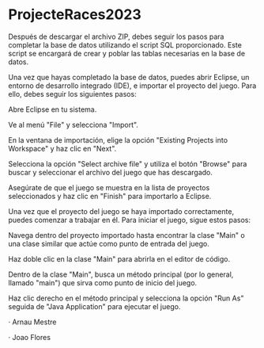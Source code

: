 # ProjecteRaces2023

Después de descargar el archivo ZIP, debes seguir los pasos para completar la base de datos utilizando el script SQL proporcionado. Este script se encargará de crear y poblar las tablas necesarias en la base de datos.

Una vez que hayas completado la base de datos, puedes abrir Eclipse, un entorno de desarrollo integrado (IDE), e importar el proyecto del juego. Para ello, debes seguir los siguientes pasos:

Abre Eclipse en tu sistema.

Ve al menú "File" y selecciona "Import".

En la ventana de importación, elige la opción "Existing Projects into Workspace" y haz clic en "Next".

Selecciona la opción "Select archive file" y utiliza el botón "Browse" para buscar y seleccionar el archivo del juego que has descargado.

Asegúrate de que el juego se muestra en la lista de proyectos seleccionados y haz clic en "Finish" para importarlo a Eclipse.

Una vez que el proyecto del juego se haya importado correctamente, puedes comenzar a trabajar en él. Para iniciar el juego, sigue estos pasos:

Navega dentro del proyecto importado hasta encontrar la clase "Main" o una clase similar que actúe como punto de entrada del juego.

Haz doble clic en la clase "Main" para abrirla en el editor de código.

Dentro de la clase "Main", busca un método principal (por lo general, llamado "main") que sirva como punto de inicio del juego.

Haz clic derecho en el método principal y selecciona la opción "Run As" seguida de "Java Application" para ejecutar el juego.

· Arnau Mestre

· Joao Flores
